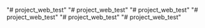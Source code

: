 "# project_web_test" 
"# project_web_test" 
"# project_web_test" 
"# project_web_test" 
"# project_web_test" 
"# project_web_test" 
